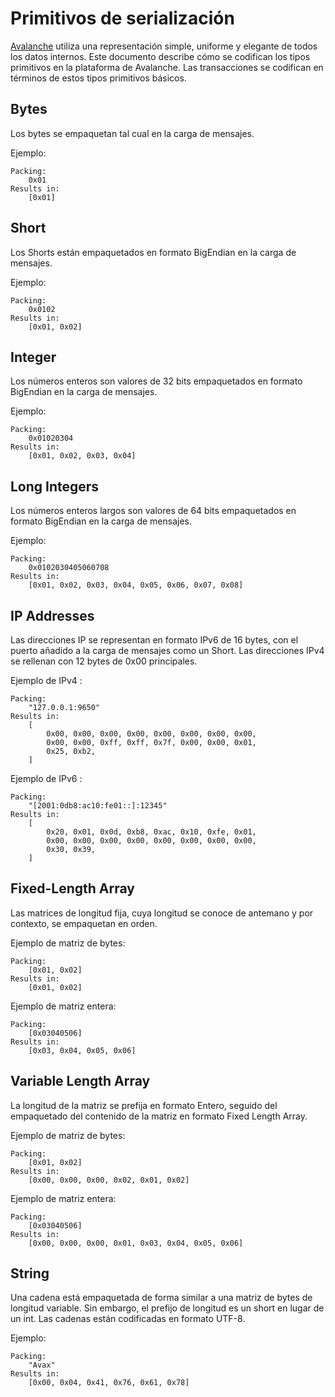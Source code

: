 # Primitivos de serialización

[Avalanche](../../#avalanche) utiliza una representación simple, uniforme y elegante de todos los datos internos. Este documento describe cómo se codifican los tipos primitivos en la plataforma de Avalanche. Las transacciones se codifican en términos de estos tipos primitivos básicos.

## Bytes

Los bytes se empaquetan tal cual en la carga de mensajes.

Ejemplo:

```text
Packing:
    0x01
Results in:
    [0x01]
```

## Short

Los Shorts están empaquetados en formato BigEndian en la carga de mensajes.

Ejemplo:

```text
Packing:
    0x0102
Results in:
    [0x01, 0x02]
```

## Integer

Los números enteros son valores de 32 bits empaquetados en formato BigEndian en la carga de mensajes.

Ejemplo:

```text
Packing:
    0x01020304
Results in:
    [0x01, 0x02, 0x03, 0x04]
```

## Long Integers

Los números enteros largos son valores de 64 bits empaquetados en formato BigEndian en la carga de mensajes.

Ejemplo:

```text
Packing:
    0x0102030405060708
Results in:
    [0x01, 0x02, 0x03, 0x04, 0x05, 0x06, 0x07, 0x08]
```

## IP Addresses

Las direcciones IP se representan en formato IPv6 de 16 bytes, con el puerto añadido a la carga de mensajes como un Short. Las direcciones IPv4 se rellenan con 12 bytes de 0x00 principales.

Ejemplo de IPv4 :

```text
Packing:
    "127.0.0.1:9650"
Results in:
    [
        0x00, 0x00, 0x00, 0x00, 0x00, 0x00, 0x00, 0x00,
        0x00, 0x00, 0xff, 0xff, 0x7f, 0x00, 0x00, 0x01,
        0x25, 0xb2,
    ]
```

Ejemplo de IPv6 :

```text
Packing:
    "[2001:0db8:ac10:fe01::]:12345"
Results in:
    [
        0x20, 0x01, 0x0d, 0xb8, 0xac, 0x10, 0xfe, 0x01,
        0x00, 0x00, 0x00, 0x00, 0x00, 0x00, 0x00, 0x00,
        0x30, 0x39,
    ]
```

## Fixed-Length Array

Las matrices de longitud fija, cuya longitud se conoce de antemano y por contexto, se empaquetan en orden.

Ejemplo de matriz de bytes:

```text
Packing:
    [0x01, 0x02]
Results in:
    [0x01, 0x02]
```

Ejemplo de matriz entera:

```text
Packing:
    [0x03040506]
Results in:
    [0x03, 0x04, 0x05, 0x06]
```

## Variable Length Array

La longitud de la matriz se prefija en formato Entero, seguido del empaquetado del contenido de la matriz en formato Fixed Length Array.

Ejemplo de matriz de bytes:

```text
Packing:
    [0x01, 0x02]
Results in:
    [0x00, 0x00, 0x00, 0x02, 0x01, 0x02]
```

Ejemplo de matriz entera:

```text
Packing:
    [0x03040506]
Results in:
    [0x00, 0x00, 0x00, 0x01, 0x03, 0x04, 0x05, 0x06]
```

## String

Una cadena está empaquetada de forma similar a una matriz de bytes de longitud variable. Sin embargo, el prefijo de longitud es un short en lugar de un int. Las cadenas están codificadas en formato UTF-8.

Ejemplo:

```text
Packing:
    "Avax"
Results in:
    [0x00, 0x04, 0x41, 0x76, 0x61, 0x78]
```

